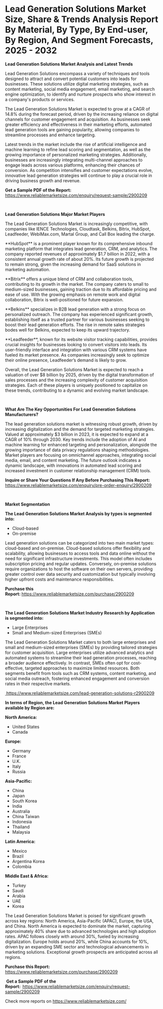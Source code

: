 <p><h1>Lead Generation Solutions Market Size, Share & Trends Analysis Report By Material, By Type, By End-user, By Region, And Segment Forecasts, 2025 - 2032</h1></p><p><strong>Lead Generation Solutions Market Analysis and Latest Trends</strong></p>
<p><p>Lead Generation Solutions encompass a variety of techniques and tools designed to attract and convert potential customers into leads for businesses. These solutions utilize digital marketing strategies, such as content marketing, social media engagement, email marketing, and search engine optimization, to identify and nurture prospects who show interest in a company's products or services.</p><p>The Lead Generation Solutions Market is expected to grow at a CAGR of 14.8% during the forecast period, driven by the increasing reliance on digital channels for customer engagement and acquisition. As businesses seek greater efficiency and effectiveness in their marketing efforts, automated lead generation tools are gaining popularity, allowing companies to streamline processes and enhance targeting. </p><p>Latest trends in the market include the rise of artificial intelligence and machine learning to refine lead scoring and segmentation, as well as the growing importance of personalized marketing strategies. Additionally, businesses are increasingly integrating multi-channel approaches to engage leads across various platforms, enhancing their chances of conversion. As competition intensifies and customer expectations evolve, innovative lead generation strategies will continue to play a crucial role in driving business growth and revenue.</p></p>
<p><strong>Get a Sample PDF of the Report:&nbsp;</strong> <a href="https://www.reliablemarketsize.com/enquiry/request-sample/2900209?utm_campaign=2808&utm_medium=2&utm_source=Github&utm_content=ia&utm_term=16032025&utm_id=lead-generation-solutions">https://www.reliablemarketsize.com/enquiry/request-sample/2900209</a></p>
<p>&nbsp;</p>
<p><strong>Lead Generation Solutions Major Market Players</strong></p>
<p><p>The Lead Generation Solutions Market is increasingly competitive, with companies like IENCE Technologies, Cloudtask, Belkins, Bitrix, HubSpot, Leadfeeder, WebiMax.com, Martal Group, and Call Box leading the charge.</p><p>**HubSpot** is a prominent player known for its comprehensive inbound marketing platform that integrates lead generation, CRM, and analytics. The company reported revenues of approximately $1.7 billion in 2022, with a consistent annual growth rate of about 20%. Its future growth is projected to remain strong, given the increasing demand for SaaS solutions in marketing automation.</p><p>**Bitrix** offers a unique blend of CRM and collaboration tools, contributing to its growth in the market. The company caters to small to medium-sized businesses, gaining traction due to its affordable pricing and ease of use. With the growing emphasis on remote work and digital collaboration, Bitrix is well-positioned for future expansion.</p><p>**Belkins** specializes in B2B lead generation with a strong focus on personalized outreach. The company has experienced significant growth, establishing itself as a trusted partner for various businesses seeking to boost their lead generation efforts. The rise in remote sales strategies bodes well for Belkins, expected to keep its upward trajectory.</p><p>**Leadfeeder**, known for its website visitor tracking capabilities, provides crucial insights for businesses looking to convert visitors into leads. Its user-friendly interface and integration with various CRM systems have fueled its market presence. As companies increasingly seek to optimize their online presence, Leadfeeder’s demand is likely to grow.</p><p>Overall, the Lead Generation Solutions Market is expected to reach a valuation of over $8 billion by 2025, driven by the digital transformation of sales processes and the increasing complexity of customer acquisition strategies. Each of these players is uniquely positioned to capitalize on these trends, contributing to a dynamic and evolving market landscape.</p></p>
<p>&nbsp;</p>
<p><strong>What Are The Key Opportunities For Lead Generation Solutions Manufacturers?</strong></p>
<p><p>The lead generation solutions market is witnessing robust growth, driven by increasing digitalization and the demand for targeted marketing strategies. Valued at approximately $3 billion in 2023, it is expected to expand at a CAGR of 10% through 2030. Key trends include the adoption of AI and machine learning for enhanced targeting and personalization, alongside the growing importance of data privacy regulations shaping methodologies. Market players are focusing on omnichannel approaches, integrating social media, email, and content marketing. The future outlook indicates a dynamic landscape, with innovations in automated lead scoring and increased investment in customer relationship management (CRM) tools.</p></p>
<p><strong>Inquire or Share Your Questions If Any Before Purchasing This Report:</strong> <a href="https://www.reliablemarketsize.com/enquiry/pre-order-enquiry/2900209?utm_campaign=2808&utm_medium=2&utm_source=Github&utm_content=ia&utm_term=16032025&utm_id=lead-generation-solutions">https://www.reliablemarketsize.com/enquiry/pre-order-enquiry/2900209</a></p>
<p>&nbsp;</p>
<p><strong>Market Segmentation</strong></p>
<p><strong>The Lead Generation Solutions Market Analysis by types is segmented into:</strong></p>
<p><ul><li>Cloud-based</li><li>On-premise</li></ul></p>
<p><p>Lead generation solutions can be categorized into two main market types: cloud-based and on-premise. Cloud-based solutions offer flexibility and scalability, allowing businesses to access tools and data online without the need for significant infrastructure investments. This model often includes subscription pricing and regular updates. Conversely, on-premise solutions require organizations to host the software on their own servers, providing greater control over data security and customization but typically involving higher upfront costs and maintenance responsibilities.</p></p>
<p><strong>Purchase this Report:&nbsp;</strong><a href="https://www.reliablemarketsize.com/purchase/2900209?utm_campaign=2808&utm_medium=2&utm_source=Github&utm_content=ia&utm_term=16032025&utm_id=lead-generation-solutions">https://www.reliablemarketsize.com/purchase/2900209</a></p>
<p>&nbsp;</p>
<p><strong>The Lead Generation Solutions Market Industry Research by Application is segmented into:</strong></p>
<p><ul><li>Large Enterprises</li><li>Small and Medium-sized Enterprises (SMEs)</li></ul></p>
<p><p>The Lead Generation Solutions Market caters to both large enterprises and small and medium-sized enterprises (SMEs) by providing tailored strategies for customer acquisition. Large enterprises utilize advanced analytics and automated systems to streamline their lead generation processes, reaching a broader audience effectively. In contrast, SMEs often opt for cost-effective, targeted approaches to maximize limited resources. Both segments benefit from tools such as CRM systems, content marketing, and social media outreach, fostering enhanced engagement and conversion rates in their respective markets.</p></p>
<p><a href="https://www.reliablemarketsize.com/lead-generation-solutions-r2900209?utm_campaign=2808&utm_medium=2&utm_source=Github&utm_content=ia&utm_term=16032025&utm_id=lead-generation-solutions">&nbsp;https://www.reliablemarketsize.com/lead-generation-solutions-r2900209</a></p>
<p><strong>In terms of Region, the Lead Generation Solutions Market Players available by Region are:</strong></p>
<p>
    <p> <strong> North America: </strong>
        <ul>
            <li>United States</li>
            <li>Canada</li>
        </ul>
        </p> 
    <p> <strong> Europe: </strong>
        <ul>
            <li>Germany</li>
            <li>France</li>
            <li>U.K.</li>
            <li>Italy</li>
            <li>Russia</li>
        </ul>
        </p> 
    <p> <strong> Asia-Pacific: </strong>
        <ul>
            <li>China</li>
            <li>Japan</li>
            <li>South Korea</li>
            <li>India</li>
            <li>Australia</li>
            <li>China Taiwan</li>
            <li>Indonesia</li>
            <li>Thailand</li>
            <li>Malaysia</li>
        </ul>
        </p> 
    <p> <strong> Latin America: </strong>
        <ul>
            <li>Mexico</li>
            <li>Brazil</li>
            <li>Argentina Korea</li>
            <li>Colombia</li>
        </ul>
        </p> 
    <p> <strong> Middle East & Africa: </strong>
        <ul>
            <li>Turkey</li>
            <li>Saudi</li>
            <li>Arabia</li>
            <li>UAE</li>
            <li>Korea</li>
        </ul>
    </p>
    </p>
<p><p>The Lead Generation Solutions Market is poised for significant growth across key regions: North America, Asia-Pacific (APAC), Europe, the USA, and China. North America is expected to dominate the market, capturing approximately 40% share due to advanced technologies and high adoption rates. APAC follows closely with around 30%, fueled by increasing digitalization. Europe holds around 20%, while China accounts for 10%, driven by an expanding SME sector and technological advancements in marketing solutions. Exceptional growth prospects are anticipated across all regions.</p></p>
<p><strong>Purchase this Report: </strong><a href="https://www.reliablemarketsize.com/purchase/2900209?utm_campaign=2808&utm_medium=2&utm_source=Github&utm_content=ia&utm_term=16032025&utm_id=lead-generation-solutions">https://www.reliablemarketsize.com/purchase/2900209</a></p>
<p>&nbsp;<strong>Get a Sample PDF of the Report:&nbsp;&nbsp;</strong><a href="https://www.reliablemarketsize.com/enquiry/request-sample/2900209?utm_campaign=2808&utm_medium=2&utm_source=Github&utm_content=ia&utm_term=16032025&utm_id=lead-generation-solutions">https://www.reliablemarketsize.com/enquiry/request-sample/2900209</a></p>
<p><strong></strong></p>
<p>Check more reports on <a href="https://www.reliablemarketsize.com/?utm_campaign=2808&utm_medium=2&utm_source=Github&utm_content=ia&utm_term=16032025&utm_id=lead-generation-solutions">https://www.reliablemarketsize.com/</a></p>